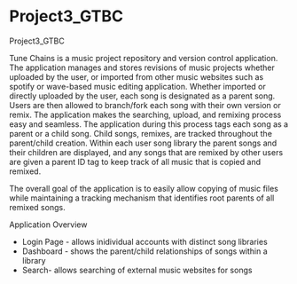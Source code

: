 # Project3_GTBC
Project3_GTBC


Tune Chains is a music project repository and version control application. The application manages and stores revisions of music projects whether uploaded by the user, or imported from other music websites such as spotify or wave-based music editing application.  Whether imported or directly uploaded by the user, each song is designated as a parent song.  Users are then allowed to branch/fork each song with their own version or remix.  The application makes the searching, upload, and remixing process easy and seamless.  The application during this process tags each song as a parent or a child song. Child songs, remixes, are tracked throughout the parent/child creation.  Within each user song library the parent songs and their children are displayed, and any songs that are remixed by other users are given a parent ID tag to keep track of all music that is copied and remixed.

The overall goal of the application is to easily allow copying of music files while maintaining a tracking mechanism that identifies root parents of all remixed songs.

Application Overview
- Login Page - allows inidividual accounts with distinct song libraries
- Dashboard - shows the parent/child relationships of songs within a library
- Search- allows searching of external music websites for songs
